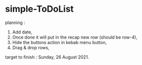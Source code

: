 # simple-ToDoList

planning : 
1. Add date,
2. Once done it will put in the recap new row (should be row-4),
3. Hide the buttons action in kebab menu button,
4. Drag & drop rows,

target to finish :
Sunday, 26 August 2021.
